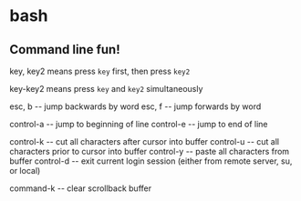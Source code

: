 # bash

## Command line fun!

key, key2 means press `key` first, then press `key2`

key-key2 means press `key` and `key2` simultaneously

esc, b -- jump backwards by word
esc, f -- jump forwards by word

control-a -- jump to beginning of line
control-e -- jump to end of line

control-k -- cut all characters after cursor into buffer
control-u -- cut all characters prior to cursor into buffer
control-y -- paste all characters from buffer
control-d -- exit current login session (either from remote server, su, or local)

command-k -- clear scrollback buffer
